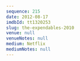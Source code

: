 ```yaml
---
sequence: 215
date: 2012-08-17
imdbId: tt1320253
slug: the-expendables-2010
venue: null
venueNotes: null
medium: Netflix
mediumNotes: null
---
```

